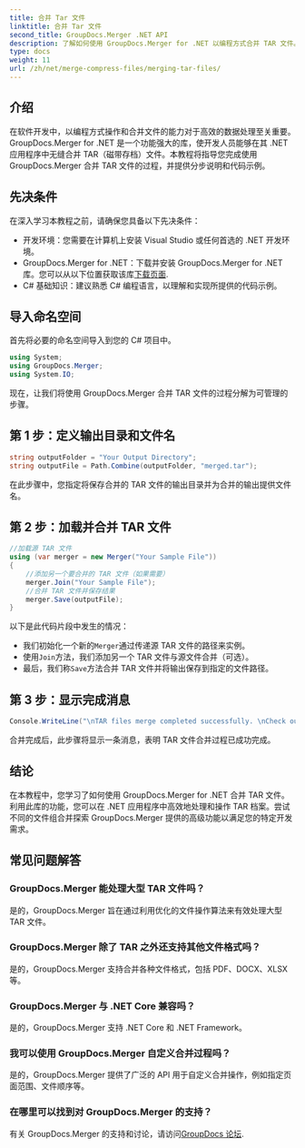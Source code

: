 ```yaml
---
title: 合并 Tar 文件
linktitle: 合并 Tar 文件
second_title: GroupDocs.Merger .NET API
description: 了解如何使用 GroupDocs.Merger for .NET 以编程方式合并 TAR 文件。按照我们的分步指南高效处理 TAR 档案。
type: docs
weight: 11
url: /zh/net/merge-compress-files/merging-tar-files/
---
```

## 介绍
在软件开发中，以编程方式操作和合并文件的能力对于高效的数据处理至关重要。 GroupDocs.Merger for .NET 是一个功能强大的库，使开发人员能够在其 .NET 应用程序中无缝合并 TAR（磁带存档）文件。本教程将指导您完成使用 GroupDocs.Merger 合并 TAR 文件的过程，并提供分步说明和代码示例。
## 先决条件
在深入学习本教程之前，请确保您具备以下先决条件：
- 开发环境：您需要在计算机上安装 Visual Studio 或任何首选的 .NET 开发环境。
-  GroupDocs.Merger for .NET：下载并安装 GroupDocs.Merger for .NET 库。您可以从以下位置获取该库[下载页面](https://releases.groupdocs.com/merger/net/).
- C# 基础知识：建议熟悉 C# 编程语言，以理解和实现所提供的代码示例。

## 导入命名空间
首先将必要的命名空间导入到您的 C# 项目中。

```csharp
using System; 
using GroupDocs.Merger;
using System.IO;
```

现在，让我们将使用 GroupDocs.Merger 合并 TAR 文件的过程分解为可管理的步骤。
## 第 1 步：定义输出目录和文件名
```csharp
string outputFolder = "Your Output Directory";
string outputFile = Path.Combine(outputFolder, "merged.tar");
```
在此步骤中，您指定将保存合并的 TAR 文件的输出目录并为合并的输出提供文件名。
## 第 2 步：加载并合并 TAR 文件
```csharp
//加载源 TAR 文件
using (var merger = new Merger("Your Sample File"))
{
    //添加另一个要合并的 TAR 文件（如果需要）
    merger.Join("Your Sample File");
    //合并 TAR 文件并保存结果
    merger.Save(outputFile);
}
```
以下是此代码片段中发生的情况：
- 我们初始化一个新的`Merger`通过传递源 TAR 文件的路径来实例。
- 使用`Join`方法，我们添加另一个 TAR 文件与源文件合并（可选）。
- 最后，我们称`Save`方法合并 TAR 文件并将输出保存到指定的文件路径。
## 第 3 步：显示完成消息
```csharp
Console.WriteLine("\nTAR files merge completed successfully. \nCheck output in {0}", outputFolder);
```
合并完成后，此步骤将显示一条消息，表明 TAR 文件合并过程已成功完成。

## 结论
在本教程中，您学习了如何使用 GroupDocs.Merger for .NET 合并 TAR 文件。利用此库的功能，您可以在 .NET 应用程序中高效地处理和操作 TAR 档案。尝试不同的文件组合并探索 GroupDocs.Merger 提供的高级功能以满足您的特定开发需求。

## 常见问题解答
### GroupDocs.Merger 能处理大型 TAR 文件吗？
是的，GroupDocs.Merger 旨在通过利用优化的文件操作算法来有效处理大型 TAR 文件。
### GroupDocs.Merger 除了 TAR 之外还支持其他文件格式吗？
是的，GroupDocs.Merger 支持合并各种文件格式，包括 PDF、DOCX、XLSX 等。
### GroupDocs.Merger 与 .NET Core 兼容吗？
是的，GroupDocs.Merger 支持 .NET Core 和 .NET Framework。
### 我可以使用 GroupDocs.Merger 自定义合并过程吗？
是的，GroupDocs.Merger 提供了广泛的 API 用于自定义合并操作，例如指定页面范围、文件顺序等。
### 在哪里可以找到对 GroupDocs.Merger 的支持？
有关 GroupDocs.Merger 的支持和讨论，请访问[GroupDocs 论坛](https://forum.groupdocs.com/c/merger/32).